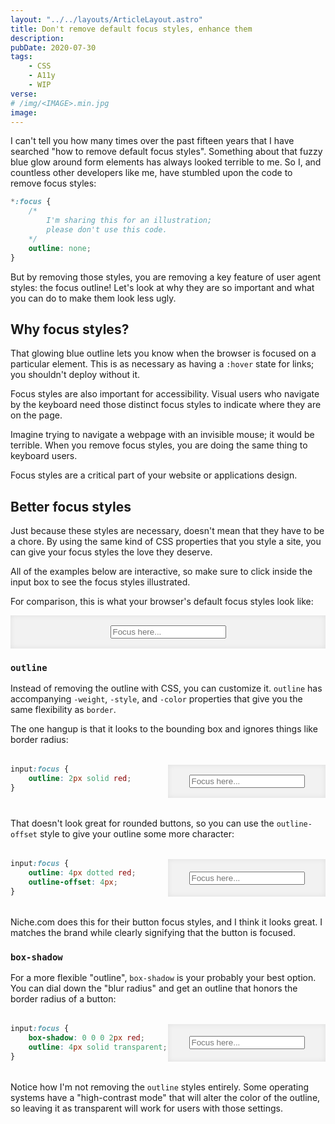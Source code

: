 ```yaml
---
layout: "../../layouts/ArticleLayout.astro"
title: Don't remove default focus styles, enhance them
description: 
pubDate: 2020-07-30
tags:
    - CSS
    - A11y
    - WIP
verse:
# /img/<IMAGE>.min.jpg
image:
---
```


<style>
.example {
    margin: 2rem 0;
}

.example > * {
    margin: 0 !important;
}

.live {
    background-color: hsl(0, 0%, 95%);
    box-shadow: inset 0 0 0.5rem hsla(0, 0%, 0%, 8%);
    display: grid;
    place-items: center;
    padding: 1rem;
}

@media screen and (min-width: 640px) {
    .example {
        display: grid;
        grid-template-columns: 1fr 1fr;
    }
}

.article input[class] {
    border: 1px solid hsla(0, 0%, 0%, 17.5%);
    border-radius: 0.5rem;
    font-family: inherit;
    font-size: inherit;
    padding: 0.5rem;
}
</style>

I can't tell you how many times over the past fifteen years that I have searched "how to remove default focus styles". Something about that fuzzy blue glow around form elements has always looked terrible to me. So I, and countless other developers like me, have stumbled upon the code to remove focus styles:

```css
*:focus {
    /*
        I'm sharing this for an illustration;
        please don't use this code.
    */
    outline: none;
}
```

But by removing those styles, you are removing a key feature of user agent styles: the focus outline! Let's look at why they are so important and what you can do to make them look less ugly.

## Why focus styles?

That glowing blue outline lets you know when the browser is focused on a particular element. This is as necessary as having a `:hover` state for links; you shouldn't deploy without it.

Focus styles are also important for accessibility. Visual users who navigate by the keyboard need those distinct focus styles to indicate where they are on the page.

Imagine trying to navigate a webpage with an invisible mouse; it would be terrible. When you remove focus styles, you are doing the same thing to keyboard users.

Focus styles are a critical part of your website or applications design.

## Better focus styles

Just because these styles are necessary, doesn't mean that they have to be a chore. By using the same kind of CSS properties that you style a site, you can give your focus styles the love they deserve.

All of the examples below are interactive, so make sure to click inside the input box to see the focus styles illustrated.

For comparison, this is what your browser's default focus styles look like:

<div class="live">
<input
    aria-label="dummy input to illustrate focus styles"
    placeholder="Focus here..."
>
</div>

### `outline`

Instead of removing the outline with CSS, you can customize it. `outline` has accompanying `-weight`, `-style`, and `-color` properties that give you the same flexibility as `border`.

The one hangup is that it looks to the bounding box and ignores things like border radius:

<div class="example">
<style>
.example .outline:focus {
    outline: 2px solid red;
}
</style>

```css
input:focus {
    outline: 2px solid red;
}
```

<div class="live">
<input
    aria-label="dummy input to illustrate focus styles"
    class="outline"
    placeholder="Focus here..."
>
</div>

</div>

That doesn't look great for rounded buttons, so you can use the `outline-offset` style to give your outline some more character:


<div class="example">

<style>
.example .outline--character:focus {
    outline: 4px dotted red;
    outline-offset: 4px;
}
</style>

```css
input:focus {
    outline: 4px dotted red;
    outline-offset: 4px;
}
```

<div class="live">
<input
    aria-label="dummy input to illustrate focus styles"
    class="outline--character"
    placeholder="Focus here..."
>
</div>

</div>

Niche.com does this for their button focus styles, and I think it looks great. I matches the brand while clearly signifying that the button is focused.

### `box-shadow`

For a more flexible "outline", `box-shadow` is your probably your best option. You can dial down the "blur radius" and get an outline that honors the border radius of a button:

<div class="example">

<style>
.box-shadow:focus {
    box-shadow: 0 0 0 2px red;
    outline: 4px solid transparent;
}
</style>

```css
input:focus {
    box-shadow: 0 0 0 2px red;
    outline: 4px solid transparent;
}
```

<div class="live">
<input
    aria-label="dummy input to illustrate focus styles"
    class="box-shadow"
    placeholder="Focus here..."
>
</div>

</div>

Notice how I'm not removing the `outline` styles entirely. Some operating systems have a "high-contrast mode" that will alter the color of the outline, so leaving it as transparent will work for users with those settings.